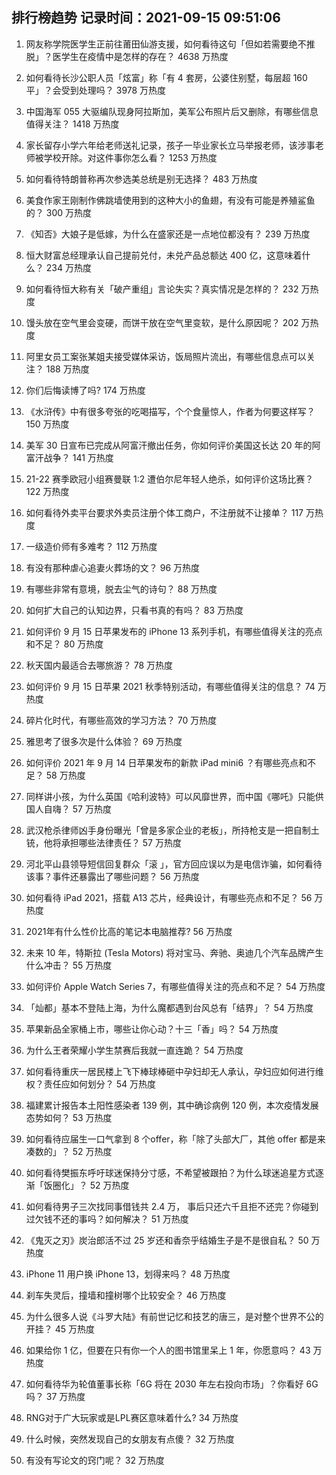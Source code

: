 
## 排行榜趋势 记录时间：2021-09-15 09:51:06
  
  1. 网友称学院医学生正前往莆田仙游支援，如何看待这句「但如若需要绝不推脱」？医学生在疫情中是怎样的存在？ 4638 万热度
    
  2. 如何看待长沙公职人员「炫富」称「有 4 套房，公婆住别墅，每层超 160 平」？会受到处理吗？ 3978 万热度
    
  3. 中国海军 055 大驱编队现身阿拉斯加，美军公布照片后又删除，有哪些信息值得关注？ 1418 万热度
    
  4. 家长留存小学六年给老师送礼记录，孩子一毕业家长立马举报老师，该涉事老师被学校开除。对这件事你怎么看？ 1253 万热度
    
  5. 如何看待特朗普称再次参选美总统是别无选择？ 483 万热度
    
  6. 美食作家王刚制作佛跳墙使用到的这种大小的鱼翅，有没有可能是养殖鲨鱼的？ 300 万热度
    
  7. 《知否》大娘子是低嫁，为什么在盛家还是一点地位都没有？ 239 万热度
    
  8. 恒大财富总经理承认自己提前兑付，未兑产品总额达 400 亿，这意味着什么？ 234 万热度
    
  9. 如何看待恒大称有关「破产重组」言论失实？真实情况是怎样的？ 232 万热度
    
  10. 馒头放在空气里会变硬，而饼干放在空气里变软，是什么原因呢？ 202 万热度
    
  11. 阿里女员工案张某姐夫接受媒体采访，饭局照片流出，有哪些信息点可以关注？ 188 万热度
    
  12. 你们后悔读博了吗? 174 万热度
    
  13. 《水浒传》中有很多夸张的吃喝描写，个个食量惊人，作者为何要这样写？ 150 万热度
    
  14. 美军 30 日宣布已完成从阿富汗撤出任务，你如何评价美国这长达 20 年的阿富汗战争？ 141 万热度
    
  15. 21-22 赛季欧冠小组赛曼联 1:2 遭伯尔尼年轻人绝杀，如何评价这场比赛？ 122 万热度
    
  16. 如何看待外卖平台要求外卖员注册个体工商户，不注册就不让接单？ 117 万热度
    
  17. 一级造价师有多难考？ 112 万热度
    
  18. 有没有那种虐心追妻火葬场的文？ 96 万热度
    
  19. 有哪些非常有意境，脱去尘气的诗句？ 88 万热度
    
  20. 如何扩大自己的认知边界，只看书真的有吗？ 83 万热度
    
  21. 如何评价 9 月 15 日苹果发布的 iPhone 13 系列手机，有哪些值得关注的亮点和不足？ 80 万热度
    
  22. 秋天国内最适合去哪旅游？ 78 万热度
    
  23. 如何评价 9 月 15 日苹果 2021 秋季特别活动，有哪些值得关注的信息？ 74 万热度
    
  24. 碎片化时代，有哪些高效的学习方法？ 70 万热度
    
  25. 雅思考了很多次是什么体验？ 69 万热度
    
  26. 如何评价 2021 年 9 月 14 日苹果发布的新款 iPad mini6 ？有哪些亮点和不足？ 58 万热度
    
  27. 同样讲小孩，为什么英国《哈利波特》可以风靡世界，而中国《哪吒》只能供国人自嗨？ 57 万热度
    
  28. 武汉枪杀律师凶手身份曝光「曾是多家企业的老板」，所持枪支是一把自制土铳，他将承担哪些法律责任？ 57 万热度
    
  29. 河北平山县领导短信回复群众「滚 」，官方回应误以为是电信诈骗，如何看待该事？事件还暴露出了哪些问题？ 56 万热度
    
  30. 如何看待 iPad 2021，搭载 A13 芯片，经典设计，有哪些亮点和不足？ 56 万热度
    
  31. 2021年有什么性价比高的笔记本电脑推荐? 56 万热度
    
  32. 未来 10 年，特斯拉 (Tesla Motors) 将对宝马、奔驰、奥迪几个汽车品牌产生什么冲击？ 55 万热度
    
  33. 如何评价 Apple Watch Series 7，有哪些值得关注的亮点和不足？ 54 万热度
    
  34. 「灿都」基本不登陆上海，为什么魔都遇到台风总有「结界」？ 54 万热度
    
  35. 苹果新品全家桶上市，哪些让你心动？十三「香」吗？ 54 万热度
    
  36. 为什么王者荣耀小学生禁赛后我就一直连跪？ 54 万热度
    
  37. 如何看待重庆一居民楼上飞下棒球棒砸中孕妇却无人承认，孕妇应如何进行维权？责任应如何划分？ 54 万热度
    
  38. 福建累计报告本土阳性感染者 139 例，其中确诊病例 120 例，本次疫情发展态势如何？ 53 万热度
    
  39. 如何看待应届生一口气拿到 8 个offer，称「除了头部大厂，其他 offer 都是来凑数的」？ 52 万热度
    
  40. 如何看待樊振东呼吁球迷保持分寸感，不希望被跟拍？为什么球迷追星方式逐渐「饭圈化」？ 52 万热度
    
  41. 如何看待男子三次找同事借钱共 2.4 万， 事后只还六千且拒不还完？你碰到过欠钱不还的事吗？如何解决？ 51 万热度
    
  42. 《鬼灭之刃》炭治郎活不过 25 岁还和香奈乎结婚生子是不是很自私？ 50 万热度
    
  43. iPhone 11 用户换 iPhone 13，划得来吗？ 48 万热度
    
  44. 刹车失灵后，撞墙和撞树哪个比较安全？ 46 万热度
    
  45. 为什么很多人说《斗罗大陆》有前世记忆和技艺的唐三，是对整个世界不公的开挂？ 45 万热度
    
  46. 如果给你 1 亿，但要在只有你一个人的图书馆里呆上 1 年，你愿意吗？ 43 万热度
    
  47. 如何看待华为轮值董事长称「6G 将在 2030 年左右投向市场」？你看好 6G 吗？ 37 万热度
    
  48. RNG对于广大玩家或是LPL赛区意味着什么? 34 万热度
    
  49. 什么时候，突然发现自己的女朋友有点傻？ 32 万热度
    
  50. 有没有写论文的窍门呢？ 32 万热度
    